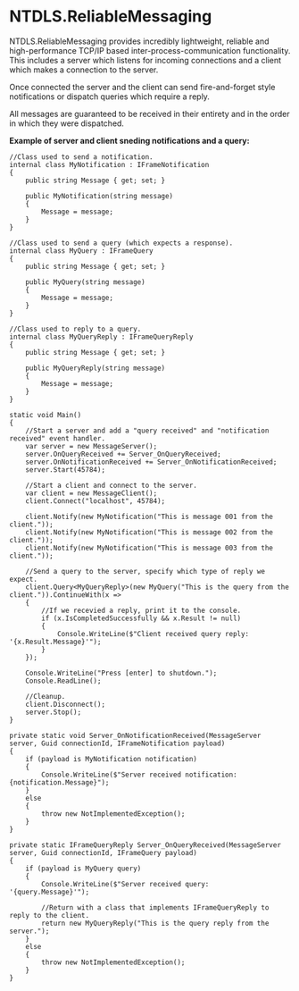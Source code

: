 # NTDLS.ReliableMessaging

NTDLS.ReliableMessaging provides incredibly lightweight, reliable and high-performance TCP/IP based inter-process-communication functionality. This includes a server which listens for incoming connections and a client which makes a connection to the server.

Once connected the server and the client can send fire-and-forget style notifications or dispatch queries which require a reply.

All messages are guaranteed to be received in their entirety and in the order in which they were dispatched.


**Example of server and client sneding notifications and a query:**

```
//Class used to send a notification.
internal class MyNotification : IFrameNotification
{
    public string Message { get; set; }

    public MyNotification(string message)
    {
        Message = message;
    }
}

//Class used to send a query (which expects a response).
internal class MyQuery : IFrameQuery
{
    public string Message { get; set; }

    public MyQuery(string message)
    {
        Message = message;
    }
}

//Class used to reply to a query.
internal class MyQueryReply : IFrameQueryReply
{
    public string Message { get; set; }

    public MyQueryReply(string message)
    {
        Message = message;
    }
}

static void Main()
{
    //Start a server and add a "query received" and "notification received" event handler.
    var server = new MessageServer();
    server.OnQueryReceived += Server_OnQueryReceived;
    server.OnNotificationReceived += Server_OnNotificationReceived;
    server.Start(45784);

    //Start a client and connect to the server.
    var client = new MessageClient();
    client.Connect("localhost", 45784);

    client.Notify(new MyNotification("This is message 001 from the client."));
    client.Notify(new MyNotification("This is message 002 from the client."));
    client.Notify(new MyNotification("This is message 003 from the client."));

    //Send a query to the server, specify which type of reply we expect.
    client.Query<MyQueryReply>(new MyQuery("This is the query from the client.")).ContinueWith(x =>
    {
        //If we recevied a reply, print it to the console.
        if (x.IsCompletedSuccessfully && x.Result != null)
        {
            Console.WriteLine($"Client received query reply: '{x.Result.Message}'");
        }
    });

    Console.WriteLine("Press [enter] to shutdown.");
    Console.ReadLine();

    //Cleanup.
    client.Disconnect();
    server.Stop();
}

private static void Server_OnNotificationReceived(MessageServer server, Guid connectionId, IFrameNotification payload)
{
    if (payload is MyNotification notification)
    {
        Console.WriteLine($"Server received notification: {notification.Message}");
    }
    else
    {
        throw new NotImplementedException();
    }
}

private static IFrameQueryReply Server_OnQueryReceived(MessageServer server, Guid connectionId, IFrameQuery payload)
{
    if (payload is MyQuery query)
    {
        Console.WriteLine($"Server received query: '{query.Message}'");

        //Return with a class that implements IFrameQueryReply to reply to the client.
        return new MyQueryReply("This is the query reply from the server.");
    }
    else
    {
        throw new NotImplementedException();
    }
}
```
